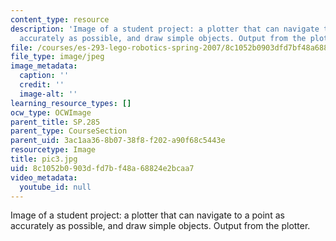 ```yaml
---
content_type: resource
description: 'Image of a student project: a plotter that can navigate to a point as
  accurately as possible, and draw simple objects. Output from the plotter.'
file: /courses/es-293-lego-robotics-spring-2007/8c1052b0903dfd7bf48a68824e2bcaa7_pic3.jpg
file_type: image/jpeg
image_metadata:
  caption: ''
  credit: ''
  image-alt: ''
learning_resource_types: []
ocw_type: OCWImage
parent_title: SP.285
parent_type: CourseSection
parent_uid: 3ac1aa36-8b07-38f8-f202-a90f68c5443e
resourcetype: Image
title: pic3.jpg
uid: 8c1052b0-903d-fd7b-f48a-68824e2bcaa7
video_metadata:
  youtube_id: null
---
```

Image of a student project: a plotter that can navigate to a point as accurately as possible, and draw simple objects. Output from the plotter.

